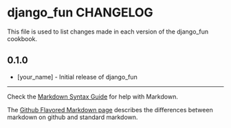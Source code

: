 # django_fun CHANGELOG

This file is used to list changes made in each version of the django_fun cookbook.

## 0.1.0
- [your_name] - Initial release of django_fun

- - -
Check the [Markdown Syntax Guide](http://daringfireball.net/projects/markdown/syntax) for help with Markdown.

The [Github Flavored Markdown page](http://github.github.com/github-flavored-markdown/) describes the differences between markdown on github and standard markdown.
